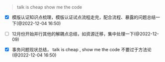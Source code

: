 > talk is cheap show me the code


- [x] 模版认证知识点梳理，模版认证试点流程走完，配合流程、暴露的问题总结一下(@2022-12-04 16:50)
- [ ] 12月份开始并行其他的解耦点总结，如资源迁移，集中处理一下(@2022-12-09)
- [x] 事务问题现状总结， talk is cheap , show me the code 不要过于方法论(@2022-12-04 16:50)

